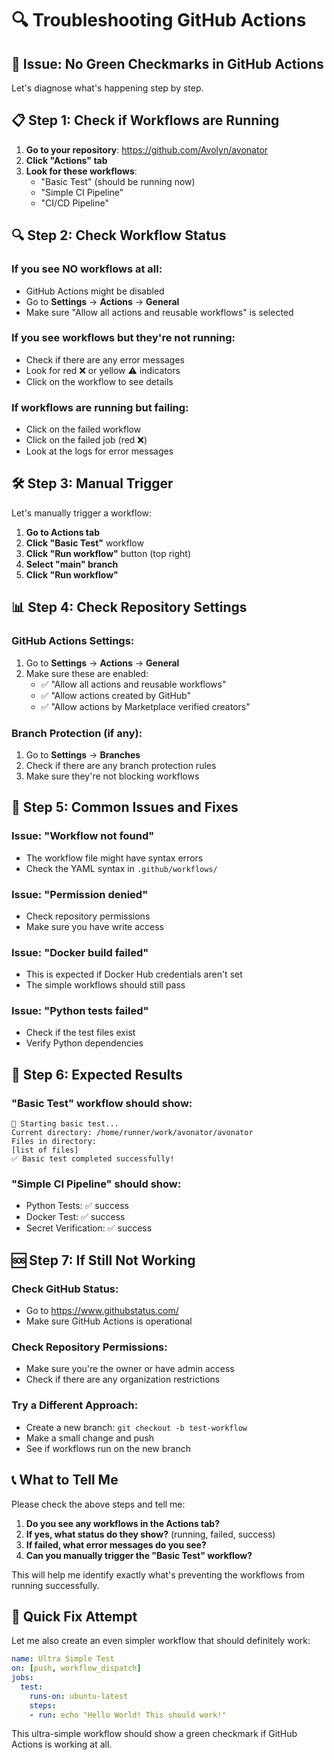 # 🔍 Troubleshooting GitHub Actions

## 🚨 Issue: No Green Checkmarks in GitHub Actions

Let's diagnose what's happening step by step.

## 📋 Step 1: Check if Workflows are Running

1. **Go to your repository**: https://github.com/Avolyn/avonator
2. **Click "Actions" tab**
3. **Look for these workflows**:
   - "Basic Test" (should be running now)
   - "Simple CI Pipeline" 
   - "CI/CD Pipeline"

## 🔍 Step 2: Check Workflow Status

### **If you see NO workflows at all:**
- GitHub Actions might be disabled
- Go to **Settings** → **Actions** → **General**
- Make sure "Allow all actions and reusable workflows" is selected

### **If you see workflows but they're not running:**
- Check if there are any error messages
- Look for red ❌ or yellow ⚠️ indicators
- Click on the workflow to see details

### **If workflows are running but failing:**
- Click on the failed workflow
- Click on the failed job (red ❌)
- Look at the logs for error messages

## 🛠️ Step 3: Manual Trigger

Let's manually trigger a workflow:

1. **Go to Actions tab**
2. **Click "Basic Test"** workflow
3. **Click "Run workflow"** button (top right)
4. **Select "main" branch**
5. **Click "Run workflow"**

## 📊 Step 4: Check Repository Settings

### **GitHub Actions Settings:**
1. Go to **Settings** → **Actions** → **General**
2. Make sure these are enabled:
   - ✅ "Allow all actions and reusable workflows"
   - ✅ "Allow actions created by GitHub"
   - ✅ "Allow actions by Marketplace verified creators"

### **Branch Protection (if any):**
1. Go to **Settings** → **Branches**
2. Check if there are any branch protection rules
3. Make sure they're not blocking workflows

## 🔧 Step 5: Common Issues and Fixes

### **Issue: "Workflow not found"**
- The workflow file might have syntax errors
- Check the YAML syntax in `.github/workflows/`

### **Issue: "Permission denied"**
- Check repository permissions
- Make sure you have write access

### **Issue: "Docker build failed"**
- This is expected if Docker Hub credentials aren't set
- The simple workflows should still pass

### **Issue: "Python tests failed"**
- Check if the test files exist
- Verify Python dependencies

## 🎯 Step 6: Expected Results

### **"Basic Test" workflow should show:**
```
🚀 Starting basic test...
Current directory: /home/runner/work/avonator/avonator
Files in directory:
[list of files]
✅ Basic test completed successfully!
```

### **"Simple CI Pipeline" should show:**
- Python Tests: ✅ success
- Docker Test: ✅ success  
- Secret Verification: ✅ success

## 🆘 Step 7: If Still Not Working

### **Check GitHub Status:**
- Go to https://www.githubstatus.com/
- Make sure GitHub Actions is operational

### **Check Repository Permissions:**
- Make sure you're the owner or have admin access
- Check if there are any organization restrictions

### **Try a Different Approach:**
- Create a new branch: `git checkout -b test-workflow`
- Make a small change and push
- See if workflows run on the new branch

## 📞 What to Tell Me

Please check the above steps and tell me:

1. **Do you see any workflows in the Actions tab?**
2. **If yes, what status do they show?** (running, failed, success)
3. **If failed, what error messages do you see?**
4. **Can you manually trigger the "Basic Test" workflow?**

This will help me identify exactly what's preventing the workflows from running successfully.

## 🚀 Quick Fix Attempt

Let me also create an even simpler workflow that should definitely work:

```yaml
name: Ultra Simple Test
on: [push, workflow_dispatch]
jobs:
  test:
    runs-on: ubuntu-latest
    steps:
    - run: echo "Hello World! This should work!"
```

This ultra-simple workflow should show a green checkmark if GitHub Actions is working at all.
